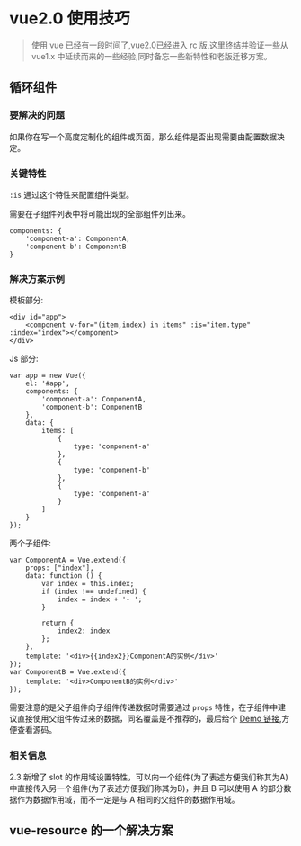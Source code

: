 # vue2.0 使用技巧 

> 使用 vue 已经有一段时间了,vue2.0已经进入 rc 版,这里终结并验证一些从 vue1.x 中延续而来的一些经验,同时备忘一些新特性和老版迁移方案。

## 循环组件

### 要解决的问题

如果你在写一个高度定制化的组件或页面，那么组件是否出现需要由配置数据决定。

### 关键特性

`:is` 通过这个特性来配置组件类型。

需要在子组件列表中将可能出现的全部组件列出来。

    components: {
        'component-a': ComponentA,
        'component-b': ComponentB
    }    

### 解决方案示例

模板部分:

    <div id="app">
        <component v-for="(item,index) in items" :is="item.type" :index="index"></component>
    </div>

Js 部分:

    var app = new Vue({
        el: '#app',
        components: {
            'component-a': ComponentA,
            'component-b': ComponentB
        },
        data: {
            items: [
                {
                    type: 'component-a'
                },
                {
                    type: 'component-b'
                },
                {
                    type: 'component-a'
                }
            ]
        }
    });

两个子组件:
    
    var ComponentA = Vue.extend({
        props: ["index"],
        data: function () {
            var index = this.index;
            if (index !== undefined) {
                index = index + '- ';
            }

            return {
                index2: index
            };
        },
        template: '<div>{{index2}}ComponentA的实例</div>'
    });
    var ComponentB = Vue.extend({
        template: '<div>ComponentB的实例</div>'
    });

需要注意的是父子组件向子组件传递数据时需要通过 `props` 特性，在子组件中建议直接使用父组件传过来的数据，同名覆盖是不推荐的，最后给个 [Demo 链接](/articles/vue-note/demo/for-components.html),方便查看源码。

### 相关信息

2.3 新增了 slot 的作用域设置特性，可以向一个组件(为了表述方便我们称其为A)中直接传入另一个组件(为了表述方便我们称其为B)，并且 B 可以使用 A 的部分数据作为数据作用域，而不一定是与 A 相同的父组件的数据作用域。 

## vue-resource 的一个解决方案

